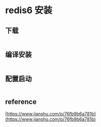 # redis6 安装

## 下载

```
```

## 编译安装

```
```

## 配置启动

```
```



## reference

[https://www.jianshu.com/p/76fb9b6a781b](https://www.jianshu.com/p/76fb9b6a781b)